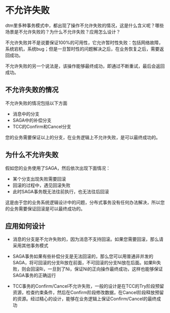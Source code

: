 # 不允许失败
dtm里多种事务模式中，都出现了操作不允许失败的情况，这是什么含义呢？哪些场景是不允许失败的？为什么不允许失败？应用怎么设计？

不允许失败并不是说要保证100%的可用性，它允许暂时性失败：包括网络故障，系统宕机，系统bug；但是一旦暂时性的问题解决之后，在业务恢复之后，需要返回成功。

不允许失败的另一个说法是，该操作能够最终成功，即通过不断重试，最后会返回成功。

## 不允许失败的情况
不允许失败的情况包括以下方面
- 消息中的分支
- SAGA中的补偿分支
- TCC的Confirm和Cancel分支

您的业务需要保证以上的分支，在业务逻辑上不允许失败，是可以最终成功的。

## 为什么不允许失败

假如您的业务使用了SAGA，然后依次出现下面情况：
- 某个分支出现失败需要回滚
- 回滚的过程中，遇见回滚失败
- 此时SAGA事务既无法往前执行，也无法往后回滚

这是由于您的业务系统逻辑设计中的问题，分布式事务没有任何办法解决，所以您的业务需要保证回滚是可以最终成功的。

## 应用如何设计
- 消息的分支是不允许失败的，因为消息不支持回滚。如果您需要回滚，那么请采用其他事务模式

- SAGA事务如果有些补偿分支是无法回滚的，那么您可以用普通非并发的SAGA，将可回滚的分支Ri放在前面，不可回滚的分支Ni放在后面。如果Ri失败，则会回滚Ri，一旦到了Ni，保证Ni的正向操作最终成功，这样也能够保证SAGA事务的正确运行

- TCC事务的Confirm/Cancel不允许失败，一般的设计是在TCC的Try阶段预留资源，检查约束条件，然后在Confirm阶段修改数据，在Cancel阶段释放预留的资源。经过精心的设计，能够在业务逻辑上保证Confirm/Cancel的最终成功
